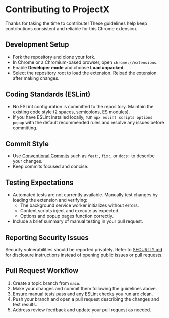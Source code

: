 # Contributing to ProjectX

Thanks for taking the time to contribute! These guidelines help keep contributions consistent and reliable for this Chrome extension.

## Development Setup
- Fork the repository and clone your fork.
- In Chrome or a Chromium-based browser, open `chrome://extensions`.
- Enable **Developer mode** and choose **Load unpacked**.
- Select the repository root to load the extension. Reload the extension after making changes.

## Coding Standards (ESLint)
- No ESLint configuration is committed to the repository. Maintain the existing code style (2 spaces, semicolons, ES modules).
- If you have ESLint installed locally, run `npx eslint scripts options popup` with the default recommended rules and resolve any issues before committing.

## Commit Style
- Use [Conventional Commits](https://www.conventionalcommits.org/) such as `feat:`, `fix:`, or `docs:` to describe your changes.
- Keep commits focused and concise.

## Testing Expectations
- Automated tests are not currently available. Manually test changes by loading the extension and verifying:
  - The background service worker initializes without errors.
  - Content scripts inject and execute as expected.
  - Options and popup pages function correctly.
- Include a brief summary of manual testing in your pull request.

## Reporting Security Issues

Security vulnerabilities should be reported privately. Refer to [SECURITY.md](SECURITY.md) for disclosure instructions instead of opening public issues or pull requests.

## Pull Request Workflow
1. Create a topic branch from `main`.
2. Make your changes and commit them following the guidelines above.
3. Ensure manual tests pass and any ESLint checks you run are clean.
4. Push your branch and open a pull request describing the changes and test results.
5. Address review feedback and update your pull request as needed.

